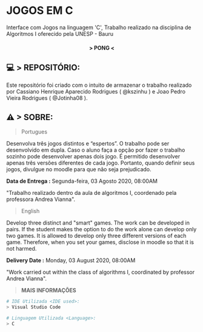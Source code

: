 # JOGOS EM C
Interface com Jogos na linguagem 'C', Trabalho realizado na disciplina de Algoritmos I oferecido pela UNESP - Bauru
<h4 align="center"> 
	  > PONG < 
</h4>

## 💻 > REPOSITÓRIO:

Este repositório foi criado com o intuito de armazenar o trabalho realizado por Cassiano Henrique Aparecido Rodrigues ( @kszinhu ) e Joao Pedro Vieira Rodrigues ( @Jotinha08 ).

## ⚠ > SOBRE:
> Portugues

Desenvolva três jogos distintos e “espertos”. O trabalho pode ser desenvolvido em dupla. Caso o aluno faça a opção por fazer o trabalho sozinho pode desenvolver apenas dois jogo. 
É permitido desenvolver apenas três versões diferentes de cada jogo. Portanto, quando definir seus jogos, divulgue no moodle para que não seja prejudicado. 

**Data de Entrega :** Segunda-feira, 03 Agosto 2020, 08:00AM

"Trabalho realizado dentro da aula de algoritmos I, coordenado pela professora Andrea Vianna".

> English

Develop three distinct and "smart" games. The work can be developed in pairs. If the student makes the option to do the work alone can develop only two games. 
It is allowed to develop only three different versions of each game. Therefore, when you set your games, disclose in moodle so that it is not harmed. 

**Delivery Date :** Monday, 03 August 2020, 08:00AM

"Work carried out within the class of algorithms I, coordinated by professor Andrea Vianna".


> **MAIS INFORMAÇÕES**
```bash
# IDE Utilizada <IDE used>:
> Visual Studio Code

# Linguagem Utilizada <Language>:
> C 
```


